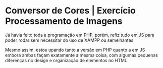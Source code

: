 # Conversor de Cores | Exercício Processamento de Imagens

Já havia feito toda a programação em PHP, porém, refiz tudo em JS para poder rodar sem necessitar do uso de XAMPP ou semelhantes.

Mesmo assim, estou upando tanto a versão em PHP quanto a em JS embora ambas façam exatamente a mesma coisa, com algumas pequenas diferenças no design e organização de elementos no HTML
